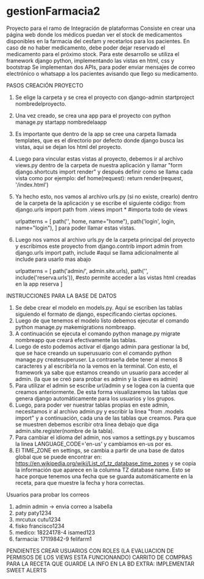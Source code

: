 # gestionFarmacia2
Proyecto para el ramo de Integración de plataformas
Consiste en crear una página web donde los médicos puedan ver el stock de medicamentos disponibles en la farmacia del cesfam y recetarlos para los pacientes.
En caso de no haber medicamento, debe poder dejar reservado el medicamento para el próximo stock.
Para este desarrollo se utiliza el framework django python, implementando las vistas en html, css y bootstrap
Se implementan dos APIs, para poder enviar mensajes de correo electrónico o whatsapp a los pacientes avisando que llego su medicamento.

PASOS CREACIÓN PROYECTO
1. Se elige la carpeta y se crea el proyecto con django-admin startproject nombredelproyecto.
2. Una vez creado, se crea una app para el proyecto con python manage.py startapp nombredelaapp
3. Es importante que dentro de la app se cree una carpeta llamada templates, que es el directorio por defecto donde django busca las vistas, aqui se dejan los
html del proyecto.
4. Luego para vincular estas vistas al proyecto, debemos ir al archivo views.py dentro de la carpeta de nuestra aplicación y llamar "form django.shortcuts import render"
y después definir como se llama cada vista como por ejemplo: 
    def home(request):
        return render(request, '/index.html')
5. Ya hecho esto, nos vamos al archivo urls.py (si no existe, crearlo) dentro de la carpeta de la aplicación y se escribe el siguiente código:
    from django.urls import path
    from .views import * #importa todo de views

    urlpatterns = [
        path('', home, name="home"),
        path('login', login, name="login"),
    ]
para poder llamar estas vistas.
6. Luego nos vamos al archivo urls.py de la carpeta principal del proyecto y escribimos este proyecto
    from django.contrib import admin
    from django.urls import path, include #aqui se llama adicionalmente al include para usarlo mas abajo

    urlpatterns = [
        path('admin/', admin.site.urls),
        path('', include('reserva.urls')), #esto permite acceder a las vistas html creadas en la app reserva
    ]

INSTRUCCIONES PARA LA BASE DE DATOS
1. Se debe crear el modelo en models.py. Aquí se escriben las tablas siguiendo el formato de django, especificando ciertas opciones.
2. Luego de que tenemos el modelo listo debemos ejecutar el comando python manage.py makemigrations nombreapp.
3. A continuación se ejecuta el comando python manage.py migrate nombreapp que creará efectivamente las tablas.
4. Luego de esto podemos activar el django admin para gestionar la bd, que se hace creando un superusuario con el comando python manage.py createsuperuser.
La contraseña debe tener al menos 8 caracteres y al escribirla no la vemos en la terminal. Con esto, el framework ya sabe que estamos creando un usuario para
acceder al admin. (la que se creó para probar es admin y la clave es admin)
5. Para utilizar el admin se escribe url/admin y se logea con la cuenta que creamos anteriormente. De esta forma visualizaremos las tablas que genera django automáticamente
para los usuarios y los grupos.
6. Luego, para poder ver nuestrar tablas propias en este admin, necesitamos ir al archivo admin.py y escribir la linea "from .models import" y a continuación, cada una de las
tablas que creamos. Para que se muestren debemos escribir otra linea debajo que diga admin.site.register(nombre de la tabla).
7. Para cambiar el idioma del admin, nos vamos a settings.py y buscamos la linea LANGUAGE_CODE='en-us' y cambiamos en-us por es.
8. El TIME_ZONE en settings, se cambia a partir de una base de datos global que se puede encontrar en: https://en.wikipedia.org/wiki/List_of_tz_database_time_zones y se copia la información que aparece en la columna TZ database name. Esto se hace porque tenemos una fecha que se guarda automáticamente en la receta, para que muestre la fecha y hora
correctas.


Usuarios para probar los correos
1. admin admin -> envia correo a Isabella
2. paty paty1234
3. mrcutux cutu1234
4. fisko francisco1234
5. medico: 18224178-4 isamed123
6. farmacia: 17119842-9 felifarm1

PENDIENTES
CREAR USUARIOS CON ROLES (LA EVALUACION DE PERMISOS DE LOS VIEWS ESTA FUNCIONANDO)
CARRITO DE COMPRAS PARA LA RECETA QUE GUARDE LA INFO EN LA BD
EXTRA: IMPLEMENTAR SWEET ALERTS
